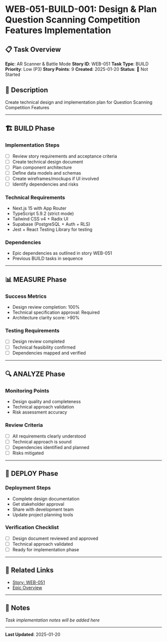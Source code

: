 # WEB-051-BUILD-001: Design & Plan Question Scanning Competition Features Implementation

## 📋 Task Overview
**Epic**: AR Scanner & Battle Mode
**Story ID**: WEB-051
**Task Type**: BUILD
**Priority**: Low (P3)
**Story Points**: 9
**Created**: 2025-01-20
**Status**: 🔴 Not Started

## 📝 Description
Create technical design and implementation plan for Question Scanning Competition Features

---

## 🏗️ BUILD Phase
### Implementation Steps
- [ ] Review story requirements and acceptance criteria
- [ ] Create technical design document
- [ ] Plan component architecture
- [ ] Define data models and schemas
- [ ] Create wireframes/mockups if UI involved
- [ ] Identify dependencies and risks

### Technical Requirements
- Next.js 15 with App Router
- TypeScript 5.9.2 (strict mode)
- Tailwind CSS v4 + Radix UI
- Supabase (PostgreSQL + Auth + RLS)
- Jest + React Testing Library for testing

### Dependencies
- Epic dependencies as outlined in story WEB-051
- Previous BUILD tasks in sequence

---

## 📊 MEASURE Phase
### Success Metrics
- Design review completion: 100%
- Technical specification approval: Required
- Architecture clarity score: >90%

### Testing Requirements
- [ ] Design review completed
- [ ] Technical feasibility confirmed
- [ ] Dependencies mapped and verified

---

## 🔍 ANALYZE Phase
### Monitoring Points
- Design quality and completeness
- Technical approach validation
- Risk assessment accuracy

### Review Criteria
- [ ] All requirements clearly understood
- [ ] Technical approach is sound
- [ ] Dependencies identified and planned
- [ ] Risks mitigated

---

## 🚀 DEPLOY Phase
### Deployment Steps
- Complete design documentation
- Get stakeholder approval
- Share with development team
- Update project planning tools

### Verification Checklist
- [ ] Design document reviewed and approved
- [ ] Technical approach validated
- [ ] Ready for implementation phase

---

## 🔗 Related Links
- [Story: WEB-051](../../../stories-by-epic/epic-05-ar-scanner-battle/WEB-051-question-scanning-competition-features.md)
- [Epic Overview](../../../stories-by-epic/epic-05-ar-scanner-battle/index.md)

---

## 📝 Notes
*Task implementation notes will be added here*

---
**Last Updated**: 2025-01-20